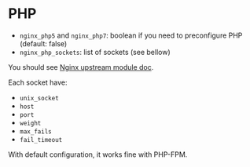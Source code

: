 PHP
===

- `nginx_php5` and `nginx_php7`: boolean if you need to preconfigure PHP (default: false)
- `nginx_php_sockets`: list of sockets (see bellow)

You should see [Nginx upstream module doc](http://nginx.org/en/docs/http/ngx_http_upstream_module.html).

Each socket have:

- `unix_socket`
- `host`
- `port`
- `weight`
- `max_fails`
- `fail_timeout`

With default configuration, it works fine with PHP-FPM.
